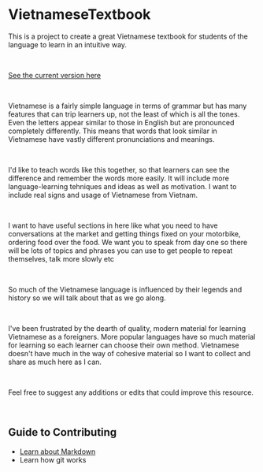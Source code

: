 # VietnameseTextbook

This is a project to create a great Vietnamese textbook for students of the language to learn in an intuitive way. 

&nbsp;

[See the current version here](https://andyfoster.github.io/VietnameseTextbook/book)

&nbsp;

Vietnamese is a fairly simple language in terms of grammar but has many features that can trip learners up, not the least of which is all the tones.  Even the letters appear similar to those in English but are pronounced completely differently.
This means that words that look similar in Vietnamese have vastly different pronunciations and meanings. 

&nbsp;

I'd like to teach words like this together, so that learners can see the difference and remember the words more easily. It will include more language-learning tehniques and ideas as well as motivation. I want to include real signs and usage of Vietnamese from Vietnam. 

&nbsp;

I want to have useful sections in here like what you need to have conversations at the market and getting things fixed on your motorbike, 
ordering food over the food.
We want you to speak from day one so there will be lots of topics and phrases you can use to get people to repeat themselves, talk more slowly etc

&nbsp;

So much of the Vietnamese language is influenced by their legends and history so we will talk about that as we go along.

&nbsp;

I've been frustrated by the dearth of quality, modern material for learning Vietnamese as a foreigners. More popular languages have so much material for learning so each learner can choose their own method. Vietnamese doesn't have much in the way of cohesive material so I want to collect and share as much here as I can.

&nbsp;

Feel free to suggest any additions or edits that could improve this resource.

&nbsp;

## Guide to Contributing

- [Learn about Markdown](https://guides.github.com/features/mastering-markdown/)
- Learn how git works
